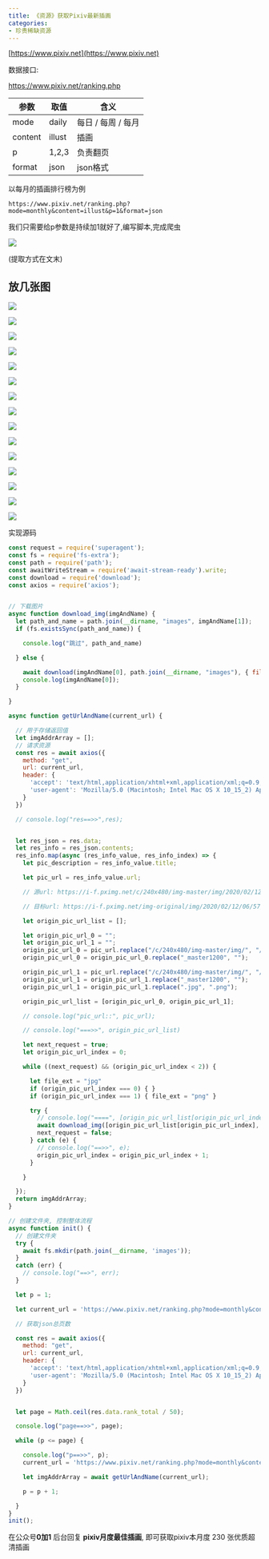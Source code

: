 ```yaml
---
title: 《资源》获取Pixiv最新插画
categories:
- 珍贵稀缺资源
---
```


[https://www.pixiv.net](https://www.pixiv.net)


数据接口:

https://www.pixiv.net/ranking.php

| 参数  |  取值  | 含义 | 
| --- | --- | --- |
| mode | daily |  每日 / 每周 / 每月
| content | illust | 插画
| p | 1,2,3 | 负责翻页 | 
| format | json | json格式 |


以每月的插画排行榜为例


```
https://www.pixiv.net/ranking.php?mode=monthly&content=illust&p=1&format=json
```

我们只需要给p参数是持续加1就好了,编写脚本,完成爬虫

![](https://v2fy.com/asset/pixiv/pixiv460.gif)

(提取方式在文末)

## 放几张图

![](https://v2fy.com/asset/pixiv/1.jpg)

![](https://v2fy.com/asset/pixiv/2.jpg)

![](https://v2fy.com/asset/pixiv/3.jpg)

![](https://v2fy.com/asset/pixiv/4.jpg)

![](https://v2fy.com/asset/pixiv/5.jpg)

![](https://v2fy.com/asset/pixiv/6.jpg)

![](https://v2fy.com/asset/pixiv/7.jpg)

![](https://v2fy.com/asset/pixiv/8.jpg)

![](https://v2fy.com/asset/pixiv/9.jpg)

![](https://v2fy.com/asset/pixiv/10.jpg)

![](https://v2fy.com/asset/pixiv/11.png)

![](https://v2fy.com/asset/pixiv/12.png)

![](https://v2fy.com/asset/pixiv/13.png)

![](https://v2fy.com/asset/pixiv/14.png)

![](https://v2fy.com/asset/pixiv/15.png)

实现源码


```javascript
const request = require('superagent');
const fs = require('fs-extra');
const path = require('path');
const awaitWriteStream = require('await-stream-ready').write;
const download = require('download');
const axios = require('axios');


// 下载图片
async function download_img(imgAndName) {
  let path_and_name = path.join(__dirname, "images", imgAndName[1]);
  if (fs.existsSync(path_and_name)) {

    console.log("跳过", path_and_name)

  } else {

    await download(imgAndName[0], path.join(__dirname, "images"), { filename: imgAndName[1] });
    console.log(imgAndName[0]);
  }

}

async function getUrlAndName(current_url) {

  // 用于存储返回值
  let imgAddrArray = [];
  // 请求资源
  const res = await axios({
    method: "get",
    url: current_url,
    header: {
      'accept': 'text/html,application/xhtml+xml,application/xml;q=0.9,image/webp,image/apng,*/*;q=0.8,application/signed-exchange;v=b3;q=0.9',
      'user-agent': 'Mozilla/5.0 (Macintosh; Intel Mac OS X 10_15_2) AppleWebKit/537.36 (KHTML, like Gecko) Chrome/80.0.3987.132 Safari/537.36'
    }
  })

  // console.log("res==>>",res);


  let res_json = res.data;
  let res_info = res_json.contents;
  res_info.map(async (res_info_value, res_info_index) => {
    let pic_description = res_info_value.title;

    let pic_url = res_info_value.url;

    // 源url: https://i-f.pximg.net/c/240x480/img-master/img/2020/02/12/06/57/05/79433546_p0_master1200.jpg

    // 目标url: https://i-f.pximg.net/img-original/img/2020/02/12/06/57/05/79433546_p0.jpg

    let origin_pic_url_list = [];

    let origin_pic_url_0 = "";
    let origin_pic_url_1 = "";
    origin_pic_url_0 = pic_url.replace("/c/240x480/img-master/img/", "/img-original/img/");
    origin_pic_url_0 = origin_pic_url_0.replace("_master1200", "");

    origin_pic_url_1 = pic_url.replace("/c/240x480/img-master/img/", "/img-original/img/");
    origin_pic_url_1 = origin_pic_url_1.replace("_master1200", "");
    origin_pic_url_1 = origin_pic_url_1.replace(".jpg", ".png");

    origin_pic_url_list = [origin_pic_url_0, origin_pic_url_1];

    // console.log("pic_url::", pic_url);

    // console.log("===>>", origin_pic_url_list)

    let next_request = true;
    let origin_pic_url_index = 0;

    while ((next_request) && (origin_pic_url_index < 2)) {

      let file_ext = "jpg"
      if (origin_pic_url_index === 0) { }
      if (origin_pic_url_index === 1) { file_ext = "png" }

      try {
        // console.log("====", [origin_pic_url_list[origin_pic_url_index], pic_description+"."+file_ext]);
        await download_img([origin_pic_url_list[origin_pic_url_index], pic_description + "." + file_ext]);
        next_request = false;
      } catch (e) {
        // console.log("==>>", e);
        origin_pic_url_index = origin_pic_url_index + 1;
      }

    }

  });
  return imgAddrArray;
}

// 创建文件夹, 控制整体流程
async function init() {
  // 创建文件夹
  try {
    await fs.mkdir(path.join(__dirname, 'images'));
  }
  catch (err) {
    // console.log("==>", err);
  }

  let p = 1;

  let current_url = 'https://www.pixiv.net/ranking.php?mode=monthly&content=illust&p=' + p + '&format=json';

  // 获取json总页数

  const res = await axios({
    method: "get",
    url: current_url,
    header: {
      'accept': 'text/html,application/xhtml+xml,application/xml;q=0.9,image/webp,image/apng,*/*;q=0.8,application/signed-exchange;v=b3;q=0.9',
      'user-agent': 'Mozilla/5.0 (Macintosh; Intel Mac OS X 10_15_2) AppleWebKit/537.36 (KHTML, like Gecko) Chrome/80.0.3987.132 Safari/537.36'
    }
  })


  let page = Math.ceil(res.data.rank_total / 50);

  console.log("page==>>", page);

  while (p <= page) {

    console.log("p==>>", p);
    current_url = 'https://www.pixiv.net/ranking.php?mode=monthly&content=illust&p=' + p + '&format=json';

    let imgAddrArray = await getUrlAndName(current_url);

    p = p + 1;

  }
}
init();
```

在公众号**0加1** 后台回复 **pixiv月度最佳插画**, 即可获取pixiv本月度 230 张优质超清插画



